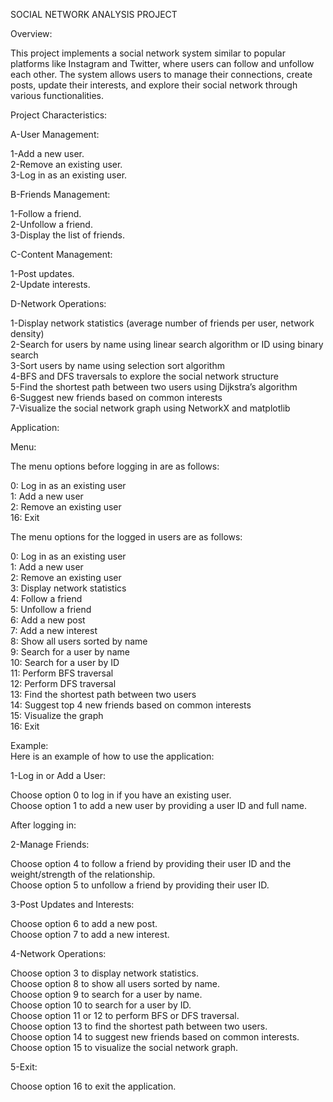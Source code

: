 SOCIAL NETWORK ANALYSIS PROJECT

Overview:

This project implements a social network system similar to popular platforms like Instagram and Twitter, where users can follow and unfollow each other. The system allows users to manage their connections, create posts, update their interests, and explore their social network through various functionalities.

Project Characteristics:

A-User Management:

1-Add a new user.\
2-Remove an existing user.\
3-Log in as an existing user.

B-Friends Management:

1-Follow a friend.\
2-Unfollow a friend.\
3-Display the list of friends.

C-Content Management:

1-Post updates.\
2-Update interests.

D-Network Operations:

1-Display network statistics (average number of friends per user, network density)\
2-Search for users by name using linear search algorithm or ID using binary search\
3-Sort users by name using selection sort algorithm\
4-BFS and DFS traversals to explore the social network structure\
5-Find the shortest path between two users using Dijkstra’s algorithm\
6-Suggest new friends based on common interests\
7-Visualize the social network graph using NetworkX and matplotlib


Application:

Menu:

The menu options before logging in are as follows:

0: Log in as an existing user\
1: Add a new user\
2: Remove an existing user\
16: Exit

The menu options for the logged in users are as follows:

0: Log in as an existing user\
1: Add a new user\
2: Remove an existing user\
3: Display network statistics\
4: Follow a friend\
5: Unfollow a friend\
6: Add a new post\
7: Add a new interest\
8: Show all users sorted by name\
9: Search for a user by name\
10: Search for a user by ID\
11: Perform BFS traversal\
12: Perform DFS traversal\
13: Find the shortest path between two users\
14: Suggest top 4 new friends based on common interests\
15: Visualize the graph\
16: Exit

Example:\
Here is an example of how to use the application:

1-Log in or Add a User:

Choose option 0 to log in if you have an existing user.\
Choose option 1 to add a new user by providing a user ID and full name.

After logging in:

2-Manage Friends:

Choose option 4 to follow a friend by providing their user ID and the weight/strength of the relationship.\
Choose option 5 to unfollow a friend by providing their user ID.

3-Post Updates and Interests:

Choose option 6 to add a new post.\
Choose option 7 to add a new interest.

4-Network Operations:

Choose option 3 to display network statistics.\
Choose option 8 to show all users sorted by name.\
Choose option 9 to search for a user by name.\
Choose option 10 to search for a user by ID.\
Choose option 11 or 12 to perform BFS or DFS traversal.\
Choose option 13 to find the shortest path between two users.\
Choose option 14 to suggest new friends based on common interests.\
Choose option 15 to visualize the social network graph.

5-Exit:

Choose option 16 to exit the application.


